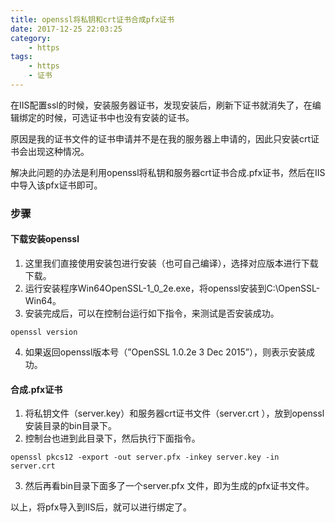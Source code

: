 ```yaml
---
title: openssl将私钥和crt证书合成pfx证书
date: 2017-12-25 22:03:25
category: 
    - https
tags:
    - https
    - 证书
---
```


在IIS配置ssl的时候，安装服务器证书，发现安装后，刷新下证书就消失了，在编辑绑定的时候，可选证书中也没有安装的证书。

原因是我的证书文件的证书申请并不是在我的服务器上申请的，因此只安装crt证书会出现这种情况。

解决此问题的办法是利用openssl将私钥和服务器crt证书合成.pfx证书，然后在IIS中导入该pfx证书即可。
 <!-- more -->
### 步骤
#### 下载安装openssl 
1. 这里我们直接使用安装包进行安装（也可自己编译），选择对应版本进行下载下载。
2. 运行安装程序Win64OpenSSL-1_0_2e.exe，将openssl安装到C:\OpenSSL-Win64。
3. 安装完成后，可以在控制台运行如下指令，来测试是否安装成功。 
```
openssl version
```
4. 如果返回openssl版本号（”OpenSSL 1.0.2e 3 Dec 2015”），则表示安装成功。

#### 合成.pfx证书
1. 将私钥文件（server.key）和服务器crt证书文件（server.crt ），放到openssl安装目录的bin目录下。
2. 控制台也进到此目录下，然后执行下面指令。 
```
openssl pkcs12 -export -out server.pfx -inkey server.key -in server.crt
```
3. 然后再看bin目录下面多了一个server.pfx 文件，即为生成的pfx证书文件。

以上，将pfx导入到IIS后，就可以进行绑定了。